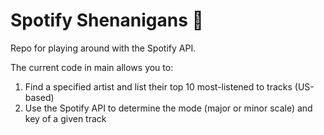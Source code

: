 # Spotify Shenanigans 🎵

Repo for playing around with the Spotify API.

The current code in main allows you to:

1. Find a specified artist and list their top 10 most-listened to tracks (US-based)
2. Use the Spotify API to determine the mode (major or minor scale) and key of a given track
